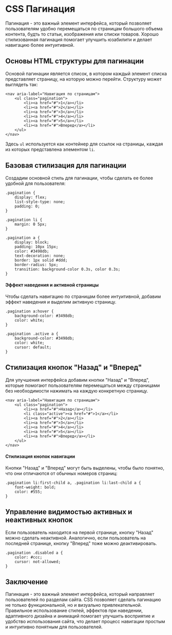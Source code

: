 # CSS Пагинация

Пагинация - это важный элемент интерфейса, который позволяет пользователям удобно перемещаться по страницам большого объема контента, будть то статьи, изображения или списки товаров. Хорошо стилизованная пагинация помогает улучшить юзабилити и делает навигацию более интуитивной.

## Основы HTML структуры для пагинации

Основой пагинации является список, в котором каждый элемент списка представляет страницу, на которую можно перейти. Структуру может выглядеть так:

```
<nav aria-label="Навигация по страницам">
    <ul class="pagination">
        <li><a href="#">1</a></li>
        <li><a href="#">2</a></li>
        <li><a href="#">3</a></li>
        <li><a href="#">4</a></li>
        <li><a href="#">5</a></li>
        <li><a href="#">Вперед</a></li>
    </ul>
</nav>
```

Здесь ``ul`` используется как контейнер для ссылок на страницы, каждая из которых представлена элементом ``li``.

## Базовая стилизация для пагинации

Создадим основной стиль для пагинации, чтобы сделать ее более удобной для пользователя:

```
.pagination {
    display: flex;
    list-style-type: none;
    padding: 0;
}

.pagination li {
    margin: 0 5px;
}

.pagination a {
    display: block;
    padding: 10px 15px;
    color: #3498db;
    text-decoration: none;
    border: 1px solid #ddd;
    border-radius: 5px;
    transition: background-color 0.3s, color 0.3s;
}
```

#### Эффект наведения и активной страницы

Чтобы сделать навигацию по страницам более интуитивной, добавим эффект наведения и выделим активную страницу.

```
.pagination a:hover {
    background-color: #3498db;
    color: white;
}

.pagination .active a {
    background-color: #3498db;
    color: white;
    cursor: default;
}
```

## Стилизация кнопок "Назад" и "Вперед"

Для улучшения интерфейса добавим кнопки "Назад" и "Вперед", которые помогают пользователям перемещаться между страницами без необходимости нажимать на каждую конкретную страницу.

```
<nav aria-label="Навигация по страницам">
    <ul class="pagination">
        <li><a href="#">Назад</a></li>
        <li class="active"><a href="#">1</a></li>
        <li><a href="#">2</a></li>
        <li><a href="#">3</a></li>
        <li><a href="#">4</a></li>
        <li><a href="#">5</a></li>
        <li><a href="#">Вперед</a></li>
    </ul>
</nav>
```

#### Стилизация кнопок навигации

Кнопки "Назад" и "Вперед" могут быть выделены, чтобы было понятно, что они отличаются от обычных номеров страниц:

```
.pagination li:first-child a, .pagination li:last-child a {
    font-weight: bold;
    color: #555;
}
```

## Управление видимостью активных и неактивных кнопок

Если пользователь находится на первой странице, кнопку "Назад" можно сделать неактивной. Аналогично, если пользователь на последней странице, кнопку "Вперед" тоже можно деактивировать.

```
.pagination .disabled a {
    color: #ccc;
    cursor: not-allowed;
}
```

## Заключение

Пагинация - это важный элемент интерфейса, который направляет пользователей по разделам сайта. CSS позволяет сделать пагинацию не только функциональной, но и визуально привлекательной. Правильное использование стилей, эффектов при наведении, адаптивного дизайна и анимаций помогает улучшить восприятие и удобство использования сайта, что делает процесс навигации простым и интуитивно понятным для пользователей.